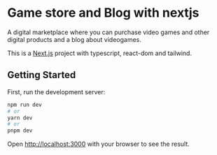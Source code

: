 # Game store and Blog with nextjs
A digital marketplace where you can purchase video games and other digital products and a blog about videogames.


This is a [Next.js](https://nextjs.org/) project with typescript, react-dom and tailwind.

## Getting Started

First, run the development server:

```bash
npm run dev
# or
yarn dev
# or
pnpm dev
```

Open [http://localhost:3000](http://localhost:3000) with your browser to see the result.